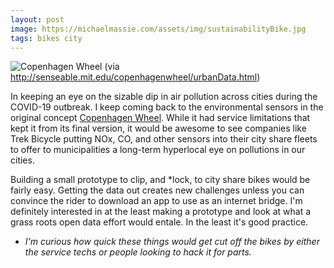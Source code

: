```yaml
---
layout: post
image: https://michaelmassie.com/assets/img/sustainabilityBike.jpg
tags: bikes city
---
```

![Copenhagen Wheel](https://michaelmassie.com/assets/img/sustainabilityBike.jpg)
(via http://senseable.mit.edu/copenhagenwheel/urbanData.html)

In keeping an eye on the sizable dip in air pollution across cities during the COVID-19 outbreak. I keep coming back to the environmental sensors in the original concept [Copenhagen Wheel](http://senseable.mit.edu/copenhagenwheel/urbanData.html). While it had service limitations that kept it from its final version, it would be awesome to see companies like Trek Bicycle putting NOx, CO, and other sensors into their city share fleets to offer to municipalities a long-term hyperlocal eye on pollutions in our cities.

Building a small prototype to clip, and *lock, to city share bikes would be fairly easy. Getting the data out creates new challenges unless you can convince the rider to download an app to use as an internet bridge. I'm definitely interested in at the least making a prototype and look at what a grass roots open data effort would entale. In the least it's good practice.

- *I'm curious how quick these things would get cut off the bikes by either the service techs or people looking to hack it for parts.*